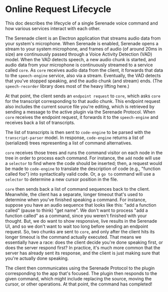 # Online Request Lifecycle

This doc describes the lifecycle of a single Serenade voice command and how various services interact with each other.

The Serenade client is an Electron application that streams audio data from your system's microphone. When Serenade is enabled, Serenade opens a stream to your system microphone, and frames of audio (of around 20ms in size) are continuously passed through a Voice Activity Detection (VAD) model. When the VAD detects speech, a new audio chunk is started, and audio data from your microphone is continuously streamed to a service called `core`. As `core` receives audio data from the client, it forwards that data to the `speech-engine` service, also via a stream. Eventually, the VAD detects that you've stopped speaking, and the audio chunk (and stream) ends. (The `speech-recorder` library does most of the heavy lifting here.)

At that point, the client sends an `endpoint request` to `core`, which asks `core` for the transcript corresponding to that audio chunk. This endpoint request also includes the current source file you're editing, which is retrieved by sending a message to the active plugin via the Serenade Protocol. When `core` receives the endpoint request, it forwards it to the `speech-engine` and receives back a list of transcripts.

The list of transcripts is then sent to `code-engine` to be parsed with the `transcript-parser` model. In response, `code-engine` returns a list of (serialized) trees representing a list of command alternatives.

`core` receives those trees and runs the command visitor on each node in the tree in order to process each command. For instance, the `add` node will use a `selector` to find where the code should be inserted; then, a request would be made to `code-engine` to translate the description of code (e.g., "function called foo") into syntactically valid code. Or, a `go to` command will use a `selector` to determine a new cursor position in the file.

`core` then sends back a list of command sequences back to the client. Meanwhile, the client has a separate, longer timeout that's used to determine when you've finished speaking a command. For instance, suppose you have an audio sequence that looks like this: "add a function called" (pause to think) "get name". We don't want to process "add a function called" as a command, since you weren't finished with your thought. But, we do want to show responsive, live results in the Serenade UI, and so we don't want to wait too long before sending an endpoint request. So, two chunks are sent to `core`, and only after the client hits its longer timeout is the command actually executed. That means we essentially have a race: does the client decide you're done speaking first, or does the server respond first? In practice, it's much more common that the server has already sent its response, and the client is just making sure that you're actually done speaking.

The client then communicates using the Serenade Protocol to the plugin corresponding to the app that's focused. The plugin then responds to the given command, which might include replacing the source, moving the cursor, or other operations. At that point, the command has completed!
